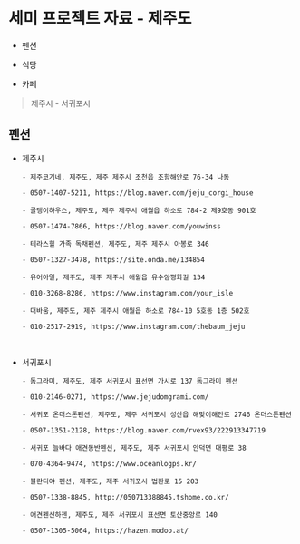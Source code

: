 # 세미 프로젝트 자료 - 제주도

- 펜션

- 식당

- 카페

> 제주시 - 서귀포시

## 펜션

- 제주시

  ```
  - 제주코기네, 제주도, 제주 제주시 조천읍 조함해안로 76-34 나동

  - 0507-1407-5211, https://blog.naver.com/jeju_corgi_house
  ```

  ```
  - 골댕이하우스, 제주도, 제주 제주시 애월읍 하소로 784-2 제9호동 901호

  - 0507-1474-7866, https://blog.naver.com/youwinss
  ```

  ```
  - 테라스힐 가족 독채펜션, 제주도, 제주 제주시 아봉로 346

  - 0507-1327-3478, https://site.onda.me/134854
  ```

  ```
  - 유어아일, 제주도, 제주 제주시 애월읍 유수암평화길 134

  - 010-3268-8286, https://www.instagram.com/your_isle
  ```

  ```
  - 더바움, 제주도, 제주 제주시 애월읍 하소로 784-10 5호동 1층 502호

  - 010-2517-2919, https://www.instagram.com/thebaum_jeju
  ```

<br />

- 서귀포시

  ```
  - 돔그라미, 제주도, 제주 서귀포시 표선면 가시로 137 돔그라미 펜션

  - 010-2146-0271, https://www.jejudomgrami.com/
  ```

  ```
  - 서귀포 온더스톤펜션, 제주도, 제주 서귀포시 성산읍 해맞이해안로 2746 온더스톤펜션

  - 0507-1351-2128, https://blog.naver.com/rvex93/222913347719
  ```

  ```
  - 서귀포 늘바다 애견동반펜션, 제주도, 제주 서귀포시 안덕면 대평로 38

  - 070-4364-9474, https://www.oceanlogps.kr/
  ```

  ```
  - 블란디야 펜션, 제주도, 제주 서귀포시 법환로 15 203

  - 0507-1338-8845, http://050713388845.tshome.co.kr/
  ```

  ```
  - 애견펜션하젠, 제주도, 제주 서귀포시 표선면 토산중앙로 140

  - 0507-1305-5064, https://hazen.modoo.at/
  ```
